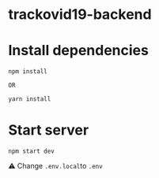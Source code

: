 # trackovid19-backend



# Install dependencies

```
npm install

OR

yarn install
```

# Start server

```
npm start dev
```

:warning: Change `.env.local`to `.env`
